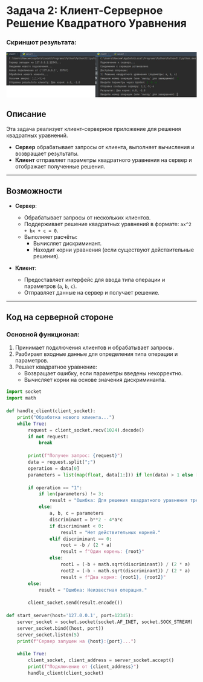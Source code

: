# Задача 2: Клиент-Серверное Решение Квадратного Уравнения


### Скриншот результата:
![Результат выполнения задачи 2](images/task2.jpg)

## Описание
Эта задача реализует клиент-серверное приложение для решения квадратных уравнений. 
- **Сервер** обрабатывает запросы от клиента, выполняет вычисления и возвращает результаты.
- **Клиент** отправляет параметры квадратного уравнения на сервер и отображает полученные решения.

---

## Возможности
- **Сервер**:
  - Обрабатывает запросы от нескольких клиентов.
  - Поддерживает решение квадратных уравнений в формате: `ax^2 + bx + c = 0`.
  - Выполняет расчёты:
    - Вычисляет дискриминант.
    - Находит корни уравнения (если существуют действительные решения).

- **Клиент**:
  - Предоставляет интерфейс для ввода типа операции и параметров (`a`, `b`, `c`).
  - Отправляет данные на сервер и получает решение.

---

## Код на серверной стороне

### Основной функционал:
1. Принимает подключения клиентов и обрабатывает запросы.
2. Разбирает входные данные для определения типа операции и параметров.
3. Решает квадратное уравнение:
   - Возвращает ошибку, если параметры введены некорректно.
   - Вычисляет корни на основе значения дискриминанта.

```python
import socket
import math

def handle_client(client_socket):
    print("Обработка нового клиента...")
    while True:
        request = client_socket.recv(1024).decode()
        if not request:
            break

        print(f"Получен запрос: {request}")
        data = request.split(";")
        operation = data[0]
        parameters = list(map(float, data[1:])) if len(data) > 1 else []

        if operation == "1":
            if len(parameters) != 3:
                result = "Ошибка: Для решения квадратного уравнения требуется 3 параметра (a, b, c)."
            else:
                a, b, c = parameters
                discriminant = b**2 - 4*a*c
                if discriminant < 0:
                    result = "Нет действительных корней."
                elif discriminant == 0:
                    root = -b / (2 * a)
                    result = f"Один корень: {root}"
                else:
                    root1 = (-b + math.sqrt(discriminant)) / (2 * a)
                    root2 = (-b - math.sqrt(discriminant)) / (2 * a)
                    result = f"Два корня: {root1}, {root2}"
        else:
            result = "Ошибка: Неизвестная операция."

        client_socket.send(result.encode())

def start_server(host='127.0.0.1', port=12345):
    server_socket = socket.socket(socket.AF_INET, socket.SOCK_STREAM)
    server_socket.bind((host, port))
    server_socket.listen(5)
    print(f"Сервер запущен на {host}:{port}...")

    while True:
        client_socket, client_address = server_socket.accept()
        print(f"Подключение от {client_address}")
        handle_client(client_socket)
```